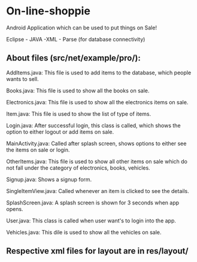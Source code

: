 # On-line-shoppie

Android Application which can be used to put things on Sale!

Eclipse - JAVA -XML - Parse (for database connectivity)

## About files (src/net/example/pro/):
AddItems.java: This file is used to add items to the database, which people wants to sell.

Books.java: This file is used to show all the books on sale.

Electronics.java: This file is used to show all the electronics items on sale.

Item.java: This file is used to show the list of type of items.

Login.java: After successful login, this class is called, which shows the option to either logout or add items on sale.

MainActivity.java: Called after splash screen, shows options to either see the items on sale or login.

OtherItems.java: This file is used to show all other items on sale which do not fall under the category of electronics, books, vehicles.

Signup.java: Shows a signup form.

SingleItemView.java: Called whenever an item is clicked to see the details.

SplashScreen.java: A splash screen is shown for 3 seconds when app opens.

User.java: This class is called when user want's to login into the app.

Vehicles.java: This dile is used to show all the vehicles on sale.

## Respective xml files for layout are in res/layout/

